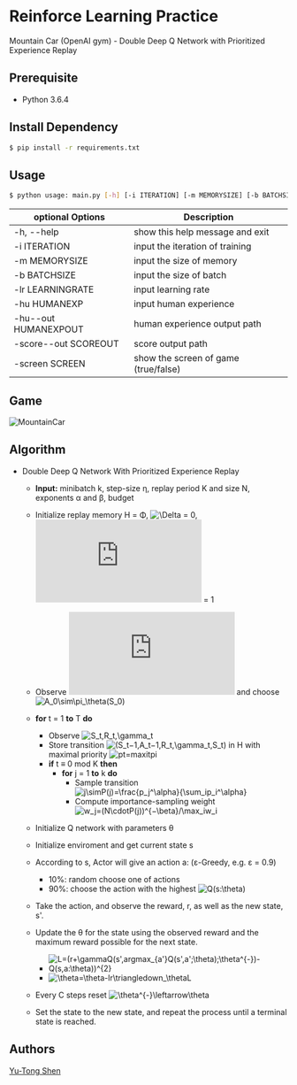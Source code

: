 # Reinforce Learning Practice
Mountain Car (OpenAI gym) - Double Deep Q Network with Prioritized Experience Replay

## Prerequisite
- Python 3.6.4

## Install Dependency
```sh
$ pip install -r requirements.txt
```

## Usage
```sh
$ python usage: main.py [-h] [-i ITERATION] [-m MEMORYSIZE] [-b BATCHSIZE] [-lr LEARNINGRATE] [-hu HUMANEXP] [-hu--out HUMANEXPOUT] [-score--out SCOREOUT] [-screen SCREEN]
```

| optional Options           | Description                                    |
| ---                        | ---                                            |
| -h, --help                 | show this help message and exit                |
| -i ITERATION               | input the iteration of training                |
| -m MEMORYSIZE              | input the size of memory                       |
| -b BATCHSIZE               | input the size of batch                        |
| -lr LEARNINGRATE           | input learning rate                            |
| -hu HUMANEXP               | input human experience                         |
| -hu--out HUMANEXPOUT       | human experience output path                   |
| -score--out SCOREOUT       | score output path                              |
| -screen SCREEN             | show the screen of game (true/false)           | 


## Game
![MountainCar](https://user-images.githubusercontent.com/8510097/31701297-3ebf291c-b384-11e7-8289-24f1d392fb48.PNG)

## Algorithm
- Double Deep Q Network With Prioritized Experience Replay
  - **Input:** minibatch k, step-size η, replay period K and size N, exponents α and β, budget
  - Initialize replay memory H = Φ, ![\Delta](https://latex.codecogs.com/svg.latex?\Delta) = 0, ![p_1](https://latex.codecogs.com/svg.latex?p_1) = 1
  - Observe ![S_0](https://latex.codecogs.com/svg.latex?S_0) and choose ![A_0\sim\pi_\theta(S_0)](https://latex.codecogs.com/svg.latex?A_0\sim\pi_\theta%28S_0%29)
  - **for** t = 1 **to** T **do**
    - Observe ![S_t,R_t,\gamma_t](https://latex.codecogs.com/svg.latex?S_t,R_t,\gamma_t)
    - Store transition ![(S_t−1,A_t−1,R_t,\gamma_t,S_t)](https://latex.codecogs.com/svg.latex?%28S_{t−1},A_{t−1},R_t,\gamma_t,S_t%29) in H with maximal priority ![pt=maxitpi](https://latex.codecogs.com/svg.latex?p_t=\max_{i<t}p_i)
    - **if** t ≡ 0 mod K **then**
      - **for** j = 1 **to** k **do**
        - Sample transition ![j\simP(j)=\frac{p_j^\alpha}{\sum_ip_i^\alpha}](https://latex.codecogs.com/svg.latex?j\sim%20P%28j%29=\frac{p_j^\alpha}{\sum_ip_i^\alpha})
        - Compute importance-sampling weight ![w_j=(N\cdotP(j))^{−\beta}/\max_iw_i](https://latex.codecogs.com/svg.latex?w_j=%28N\cdot%20P%28j%29%29^{−\beta}/\max_iw_i)




  - Initialize Q network with parameters θ
  - Initialize enviroment and get current state s
  - According to s, Actor will give an action a: (ε-Greedy, e.g. ε = 0.9)
    - 10%: random choose one of actions 
    - 90%: choose the action with the highest ![Q(s:\theta)](https://latex.codecogs.com/svg.latex?Q%28s;\theta%29)
  - Take the action, and observe the reward, r, as well as the new state, s'.
  - Update the θ for the state using the observed reward and the maximum reward possible for the next state.
    - ![L=(r+\gammaQ(s',argmax\_{a'}Q(s',a';\theta);\theta^{-})-Q(s,a:\theta))^{2}](https://latex.codecogs.com/svg.latex?L=%28r+\gamma%20Q%28s',argmax_{a%27}Q%28s%27,a%27;\theta%29;\theta^{-}%29-Q%28s,a;\theta%29%29^{2})
    - ![\theta=\theta-lr\triangledown\_\thetaL](https://latex.codecogs.com/svg.latex?\theta=\theta-lr\triangledown_\theta%20L)
  - Every C steps reset ![\theta^{-}\leftarrow\theta](https://latex.codecogs.com/svg.latex?\theta^{-}\leftarrow\theta)
  - Set the state to the new state, and repeat the process until a terminal state is reached.

## Authors
[Yu-Tong Shen](https://github.com/yutongshen/)
